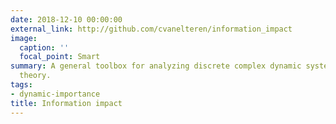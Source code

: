 ```yaml
---
date: 2018-12-10 00:00:00
external_link: http://github.com/cvanelteren/information_impact
image:
  caption: ''
  focal_point: Smart
summary: A general toolbox for analyzing discrete complex dynamic systems using information
  theory.
tags:
- dynamic-importance
title: Information impact
---
```


